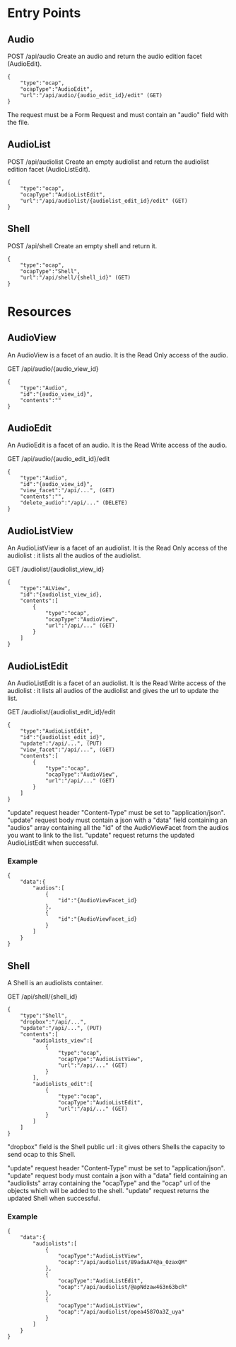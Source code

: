 # Entry Points

## Audio

POST /api/audio
Create an audio and return the audio edition facet (AudioEdit).

```
{
    "type":"ocap",
    "ocapType":"AudioEdit",
    "url":"/api/audio/{audio_edit_id}/edit" (GET)
}
```

The request must be a Form Request and must contain an "audio" field with the file.

## AudioList

POST /api/audiolist
Create an empty audiolist and return the audiolist edition facet (AudioListEdit).

```
{
    "type":"ocap",
    "ocapType":"AudioListEdit",
    "url":"/api/audiolist/{audiolist_edit_id}/edit" (GET)
}
```

## Shell

POST /api/shell
Create an empty shell and return it.

```
{
    "type":"ocap",
    "ocapType":"Shell",
    "url":"/api/shell/{shell_id}" (GET)
}
```

# Resources

## AudioView

An AudioView is a facet of an audio.
It is the Read Only access of the audio.

GET /api/audio/{audio_view_id}

```
{
    "type":"Audio",
    "id":"{audio_view_id}",
    "contents":""
}
```

## AudioEdit

An AudioEdit is a facet of an audio.
It is the Read Write access of the audio.

GET /api/audio/{audio_edit_id}/edit

```
{
    "type":"Audio",
    "id":"{audio_view_id}",
    "view_facet":"/api/...", (GET)
    "contents":"",
    "delete_audio":"/api/..." (DELETE)
}
```

## AudioListView

An AudioListView is a facet of an audiolist.
It is the Read Only access of the audiolist : it lists all the audios of the audiolist.

GET /audiolist/{audiolist_view_id}

```
{
    "type":"ALView",
    "id":"{audiolist_view_id},
    "contents":[
        {
            "type":"ocap",
            "ocapType":"AudioView",
            "url":"/api/..." (GET)
        }
    ]
}
```

## AudioListEdit

An AudioListEdit is a facet of an audiolist.
It is the Read Write access of the audiolist : it lists all audios of the audiolist and gives the url to update the list.

GET /audiolist/{audiolist_edit_id}/edit

```
{
    "type":"AudioListEdit",
    "id":"{audiolist_edit_id}",
    "update":"/api/...", (PUT)
    "view_facet":"/api/...", (GET)
    "contents":[
        {
            "type":"ocap",
            "ocapType":"AudioView",
            "url":"/api/..." (GET)
        }
    ]
}
```

"update" request header "Content-Type" must be set to "application/json".
"update" request body must contain a json with a "data" field containing an "audios" array containing all the "id" of the AudioViewFacet from the audios you want to link to the list.
"update" request returns the updated AudioListEdit when successful.

### Example

```
{
    "data":{
        "audios":[
            {
                "id":"{AudioViewFacet_id}
            },
            {
                "id":"{AudioViewFacet_id}
            }
        ]
    }
}
```

## Shell

A Shell is an audiolists container.

GET /api/shell/{shell_id}

```
{
    "type":"Shell",
    "dropbox":"/api/...",
    "update":"/api/...", (PUT)
    "contents":[
        "audiolists_view":[
            {
                "type":"ocap",
                "ocapType":"AudioListView",
                "url":"/api/..." (GET)
            }
        ],
        "audiolists_edit":[
            {
                "type":"ocap",
                "ocapType":"AudioListEdit",
                "url":"/api/..." (GET)
            }
        ]
    ]
}
```

"dropbox" field is the Shell public url : it gives others Shells the capacity to send ocap to this Shell.

"update" request header "Content-Type" must be set to "application/json".
"update" request body must contain a json with a "data" field containing an "audiolists" array containing the "ocapType" and the "ocap" url of the objects which will be added to the shell.
"update" request returns the updated Shell when successful.

### Example

```
{
    "data":{
        "audiolists":[
            {
                "ocapType":"AudioListView",
                "ocap":"/api/audiolist/89adaA74@a_0zaxQM"
            },
            {
                "ocapType":"AudioListEdit",
                "ocap":"/api/audiolist/@apNdzaw463n63bcR"
            },
            {
                "ocapType":"AudioListView",
                "ocap":"/api/audiolist/opea4587Oa3Z_uya"
            }
        ]
    }
}
```
